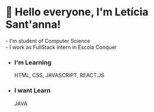 <h1>👋 Hello everyone, I'm Letícia Sant'anna! </h1>
- I'm student of Computer Science <br>
- I work as FullStack intern in Escola Conquer<br>

- <h3> I'm Learning </h3> HTML, CSS, JAVASCRIPT, REACT.JS <br>
- <h3> I want Learn </h3> JAVA

